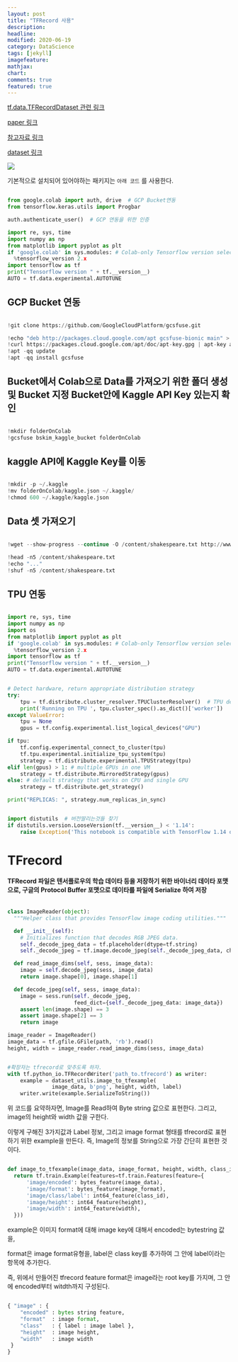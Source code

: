 ```yaml
---
layout: post
title: "TFRecord 사용"
description: 
headline: 
modified: 2020-06-19
category: DataScience
tags: [jekyll]
imagefeature: 
mathjax: 
chart: 
comments: true
featured: true
---
```


[tf.data.TFRecordDataset 관련 링크](https://www.tensorflow.org/api_docs/python/tf/data/TFRecordDataset)

[paper 링크](-)

[참고자료 링크](https://blog.naver.com/4u_olion/221578711592)

[dataset 링크](-)


<img src="{{ site.url }}/images/practice/tf.jpg">


기본적으로 설치되어 있어야하는 패키지는 `아래 코드` 를 사용한다.

~~~python

from google.colab import auth, drive  # GCP Bucket연동
from tensorflow.keras.utils import Progbar

auth.authenticate_user()  # GCP 연동을 위한 인증

import re, sys, time
import numpy as np
from matplotlib import pyplot as plt
if 'google.colab' in sys.modules: # Colab-only Tensorflow version selector
  %tensorflow_version 2.x
import tensorflow as tf
print("Tensorflow version " + tf.__version__)
AUTO = tf.data.experimental.AUTOTUNE
~~~

## GCP Bucket 연동
~~~python

!git clone https://github.com/GoogleCloudPlatform/gcsfuse.git

!echo "deb http://packages.cloud.google.com/apt gcsfuse-bionic main" > /etc/apt/sources.list.d/gcsfuse.list
!curl https://packages.cloud.google.com/apt/doc/apt-key.gpg | apt-key add -
!apt -qq update
!apt -qq install gcsfuse

~~~

## Bucket에서 Colab으로 Data를 가져오기 위한 폴더 생성 및 Bucket 지정 Bucket안에 Kaggle API Key 있는지 확인
~~~python

!mkdir folderOnColab
!gcsfuse bskim_kaggle_bucket folderOnColab

~~~

## kaggle API에 Kaggle Key를 이동

~~~python

!mkdir -p ~/.kaggle
!mv folderOnColab/kaggle.json ~/.kaggle/
!chmod 600 ~/.kaggle/kaggle.json	

~~~


## Data 셋 가져오기 
~~~python

!wget --show-progress --continue -O /content/shakespeare.txt http://www.gutenberg.org/files/100/100-0.txt

!head -n5 /content/shakespeare.txt
!echo "..."
!shuf -n5 /content/shakespeare.txt

~~~


## TPU 연동

~~~python

import re, sys, time
import numpy as np
import os
from matplotlib import pyplot as plt
if 'google.colab' in sys.modules: # Colab-only Tensorflow version selector
  %tensorflow_version 2.x
import tensorflow as tf
print("Tensorflow version " + tf.__version__)
AUTO = tf.data.experimental.AUTOTUNE


# Detect hardware, return appropriate distribution strategy
try:
    tpu = tf.distribute.cluster_resolver.TPUClusterResolver()  # TPU detection
    print('Running on TPU ', tpu.cluster_spec().as_dict()['worker'])
except ValueError:
    tpu = None
    gpus = tf.config.experimental.list_logical_devices("GPU")

if tpu:
    tf.config.experimental_connect_to_cluster(tpu)
    tf.tpu.experimental.initialize_tpu_system(tpu)
    strategy = tf.distribute.experimental.TPUStrategy(tpu)
elif len(gpus) > 1: # multiple GPUs in one VM
    strategy = tf.distribute.MirroredStrategy(gpus)
else: # default strategy that works on CPU and single GPU
    strategy = tf.distribute.get_strategy()

print("REPLICAS: ", strategy.num_replicas_in_sync)

~~~

~~~python

import distutils  # 버전딸리는것들 찾기
if distutils.version.LooseVersion(tf.__version__) < '1.14':
    raise Exception('This notebook is compatible with TensorFlow 1.14 or higher, for TensorFlow 1.13 or lower please use the previous version at https://github.com/tensorflow/tpu/blob/r1.13/tools/colab/shakespeare_with_tpu_and_keras.ipynb')

~~~

# TFrecord 

#### TFRecord 파일은 텐서플로우의 학습 데이타 등을 저장하기 위한 바이너리 데이타 포맷으로, 구글의 Protocol Buffer 포맷으로 데이타를 파일에 Serialize 하여 저장

~~~python

class ImageReader(object):
  """Helper class that provides TensorFlow image coding utilities."""

  def __init__(self):
    # Initializes function that decodes RGB JPEG data.
    self._decode_jpeg_data = tf.placeholder(dtype=tf.string)
    self._decode_jpeg = tf.image.decode_jpeg(self._decode_jpeg_data, channels=3)

  def read_image_dims(self, sess, image_data):
    image = self.decode_jpeg(sess, image_data)
    return image.shape[0], image.shape[1]

  def decode_jpeg(self, sess, image_data):
    image = sess.run(self._decode_jpeg,
                     feed_dict={self._decode_jpeg_data: image_data})
    assert len(image.shape) == 3
    assert image.shape[2] == 3
    return image

image_reader = ImageReader()
image_data = tf.gfile.GFile(path, 'rb').read()
height, width = image_reader.read_image_dims(sess, image_data)


#확장자는 tfrecord로 맞추도록 하자.
with tf.python_io.TFRecordWriter('path_to.tfrecord') as writer:
    example = dataset_utils.image_to_tfexample(
              image_data, b'png', height, width, label)
    writer.write(example.SerializeToString())

~~~

위 코드를 요약하자면, Image를 Read하여 Byte string 값으로 표현한다. 그리고, image의 height와 width 값을 구한다.

이렇게 구해진 3가지값과 Label 정보, 그리고 image format 형태를 tfrecord로 표현하기 위한 example을 만든다. 즉, Image의 정보를 String으로 가장 간단히 표현한 것이다.

~~~python

def image_to_tfexample(image_data, image_format, height, width, class_id):
  return tf.train.Example(features=tf.train.Features(feature={
      'image/encoded': bytes_feature(image_data),
      'image/format': bytes_feature(image_format),
      'image/class/label': int64_feature(class_id),
      'image/height': int64_feature(height),
      'image/width': int64_feature(width),
  }))

~~~

example은  이미지 format에 대해 image key에 대해서 encoded는 bytestring 값을,

format은 image format유형을, label은 class key를 추가하여 그 안에 label이라는 항목에 추가한다. 

즉, 위에서 만들어진 tfrecord feature format은 image라는 root key를 가지며, 그 안에 encoded부터 witdth까지 구성된다.

~~~python

{ "image" : {
	"encoded" : bytes string feature,
	"format"  : image format,
	"class"   : { label : image label },
	"height"  : image height,
	"width"   : image width 
 }
}

~~~